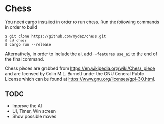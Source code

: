 # Chess
You need cargo installed in order to run chess. Run the following commands in order to build
```
$ git clone https://github.com/Xydez/chess.git
$ cd chess
$ cargo run --release
```

Alternatively, in order to include the ai, add `--features use_ai` to the end of the final command.

Chess pieces are grabbed from https://en.wikipedia.org/wiki/Chess_piece and are licensed by Colin M.L. Burnett under the GNU General Public License which can be found at https://www.gnu.org/licenses/gpl-3.0.html.

## TODO
* Improve the AI
* UI, Timer, Win screen
* Show possible moves
